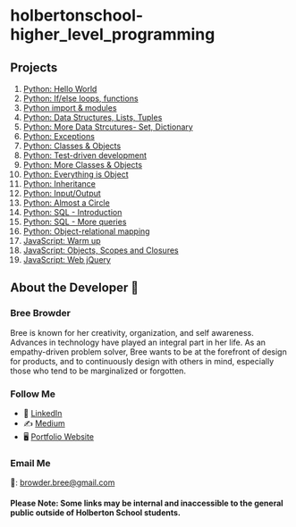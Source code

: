 # holbertonschool-higher_level_programming

## Projects

1. [Python: Hello World](https://intranet.hbtn.io/projects/231)
2. [Python: If/else loops, functions](https://intranet.hbtn.io/projects/233)
3. [Python import & modules](https://intranet.hbtn.io/projects/239)
4. [Python: Data Structures, Lists, Tuples](https://intranet.hbtn.io/projects/241)
5. [Python: More Data Strcutures- Set, Dictionary](https://intranet.hbtn.io/projects/243)
6. [Python: Exceptions](https://intranet.hbtn.io/projects/245)
7. [Python: Classes & Objects](https://intranet.hbtn.io/projects/247)
8. [Python: Test-driven development](https://intranet.hbtn.io/projects/246)
9. [Python: More Classes & Objects](https://intranet.hbtn.io/projects/250)
10. [Python: Everything is Object](https://intranet.hbtn.io/projects/252)
11. [Python: Inheritance](https://intranet.hbtn.io/projects/254)
12. [Python: Input/Output](https://intranet.hbtn.io/projects/260)
13. [Python: Almost a Circle](https://intranet.hbtn.io/projects/331)
14. [Python: SQL - Introduction](https://intranet.hbtn.io/projects/272)
15. [Python: SQL - More queries](https://intranet.hbtn.io/projects/274)
16. [Python: Object-relational mapping](https://intranet.hbtn.io/projects/283)
17. [JavaScript: Warm up](https://intranet.hbtn.io/projects/303)
18. [JavaScript: Objects, Scopes and Closures](https://intranet.hbtn.io/projects/304)
19. [JavaScript: Web jQuery](https://intranet.hbtn.io/projects/305)

## About the Developer  💬

### Bree Browder

Bree is known for her creativity, organization, and self awareness. Advances in technology have played an integral part in her life. As an empathy-driven problem solver, Bree wants to be at the forefront of design for products, and to continuously design with others in mind, especially those who tend to be marginalized or forgotten.

### Follow Me

- 📁 [LinkedIn](https://www.linkedin.com/in/breebrowder/)
- ✍️ [Medium](https://medium.com/@breebrowder)
- 🖥️ [Portfolio Website](https://breebrowder.github.io)

### Email Me
📩: browder.bree@gmail.com


#### Please Note: Some links may be internal and inaccessible to the general public outside of Holberton School students.
